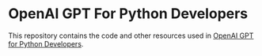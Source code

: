 # OpenAI GPT For Python Developers

This repository contains the code and other resources used in [OpenAI GPT for Python Developers](https://amzn.to/3U99smX).
